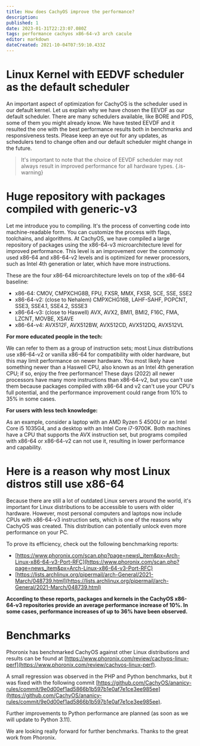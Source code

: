```yaml
---
title: How does CachyOS improve the performance?
description: 
published: 1
date: 2023-01-31T22:23:07.080Z
tags: performance cachyos x86-64-v3 arch cacule
editor: markdown
dateCreated: 2021-10-04T07:59:10.433Z
---
```


# Linux Kernel with EEDVF scheduler as the default scheduler

An important aspect of optimization for CachyOS is the scheduler used in our default kernel. Let us explain why we have chosen the EEVDF as our default scheduler. There are many schedulers available, like BORE and PDS, some of them you might already know. We have tested EEVDF and it resulted the one with the best performance results both in benchmarks and responsiveness tests. Please keep an eye out for any updates, as schedulers tend to change often and our default scheduler might change in the future.

> It's important to note that the choice of EEVDF scheduler may not always result in improved performance for all hardware types.
{.is-warning}

# Huge repository with packages compiled with generic-v3

Let me introduce you to compiling. It's the process of converting code into machine-readable form. You can customize the process with flags, toolchains, and algorithms. At CachyOS, we have compiled a large repository of packages using the x86-64-v3 microarchitecture level for improved performance. This level is an improvement over the commonly used x86-64 and x86-64-v2 levels and is optimized for newer processors, such as Intel 4th generation or later, which have more instructions.

These are the four x86-64 microarchitecture levels on top of the x86-64 baseline: 
- x86-64: CMOV, CMPXCHG8B, FPU, FXSR, MMX, FXSR, SCE, SSE, SSE2 
- x86-64-v2: (close to Nehalem) CMPXCHG16B, LAHF-SAHF, POPCNT, SSE3, SSE4.1, SSE4.2, SSSE3 
- x86-64-v3: (close to Haswell) AVX, AVX2, BMI1, BMI2, F16C, FMA, LZCNT, MOVBE, XSAVE 
- x86-64-v4: AVX512F, AVX512BW, AVX512CD, AVX512DQ, AVX512VL

**For more educated people in the tech:**

We can refer to them as a group of instruction sets; most Linux distributions use x86-64-v2 or vanilla x86-64 for compatibility with older hardware, but this may limit performance on newer hardware. You most likely have something newer than a Haswell CPU, also known as an Intel 4th generation CPU; if so, enjoy the free performance! These days (2022) all newer processors have many more instructions than x86-64-v2, but you can't use them because packages compiled with x86-64 and v2 can't use your CPU's full potential, and the performance improvement could range from 10% to 35% in some cases.

**For users with less tech knowledge:** 

As an example, consider a laptop with an AMD Ryzen 5 4500U or an Intel Core i5 1035G4, and a desktop with an Intel Core i7-9700K. Both machines have a CPU that supports the AVX instruction set, but programs compiled with x86-64 or x86-64-v2 can not use it, resulting in lower performance and capability.

# Here is a reason why most Linux distros still use x86-64

Because there are still a lot of outdated Linux servers around the world, it's important for Linux distributions to be accessible to users with older hardware. However, most personal computers and laptops now include CPUs with x86-64-v3 instruction sets, which is one of the reasons why CachyOS was created. This distribution can potentially unlock even more performance on your PC.

To prove its efficiency, check out the following benchmarking reports:

*   [https://www.phoronix.com/scan.php?page=news\_item&px=Arch-Linux-x86-64-v3-Port-RFC](https://www.phoronix.com/scan.php?page=news_item&px=Arch-Linux-x86-64-v3-Port-RFC)
*   [https://lists.archlinux.org/pipermail/arch-General/2021-March/048739.html](https://lists.archlinux.org/pipermail/arch-General/2021-March/048739.html)

**According to these reports, packages and kernels in the CachyOS x86-64-v3 repositories provide an average performance increase of 10%. In some cases, performance increases of up to 36% have been observed.**

# Benchmarks

Phoronix has benchmarked CachyOS against other Linux distributions and results can be found at [https://www.phoronix.com/review/cachyos-linux-perf](https://www.phoronix.com/review/cachyos-linux-perf).

A small regression was observed in the PHP and Python benchmarks, but it was fixed with the following commit [https://github.com/CachyOS/ananicy-rules/commit/9e0d00ef1ad5866b1b597b1e0af7e1ce3ee985ee](https://github.com/CachyOS/ananicy-rules/commit/9e0d00ef1ad5866b1b597b1e0af7e1ce3ee985ee).

Further improvements to Python performance are planned (as soon as we will update to Python 3.11).

We are looking really forward for further benchmarks.
Thanks to the great work from Phoronix.
